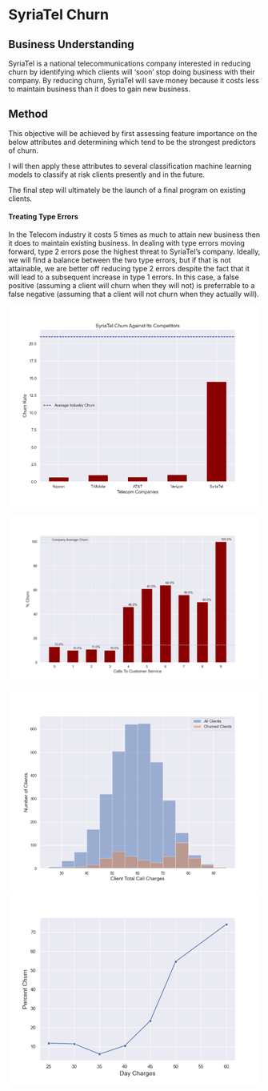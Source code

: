 # SyriaTel Churn

## Business Understanding

SyriaTel is a national telecommunications company interested in reducing churn by identifying which clients will ‘soon’ stop doing business with their company. By reducing churn, SyriaTel will save money because it costs less to maintain business than it does to gain new business. 

## Method

This objective will be achieved by first assessing feature importance on the below attributes and determining which tend to be the strongest predictors of churn.

I will then apply these attributes to several classification machine learning models to classify at risk clients presently and in the future. 

The final step will ultimately be the launch of a final program on existing clients.

#### Treating Type Errors
In the Telecom industry it costs 5 times as much to attain new business then it does to maintain existing business. In dealing with type errors moving forward, type 2 errors pose the highest threat to SyriaTel’s company. Ideally, we will find a balance between the two type errors, but if that is not attainable, we are better off reducing type 2 errors despite the fact that it will lead to a subsequent increase in type 1 errors. In this case, a false positive (assuming a client will churn when they will not) is preferrable to a false negative (assuming that a client will not churn when they actually will).

![](Visuals/fig7.png)



![](Visuals/tessstttyyy.png)


![](Visuals/proportions.png)
![](Visuals/fig5.png)


